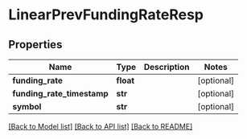 # LinearPrevFundingRateResp

## Properties
Name | Type | Description | Notes
------------ | ------------- | ------------- | -------------
**funding_rate** | **float** |  | [optional] 
**funding_rate_timestamp** | **str** |  | [optional] 
**symbol** | **str** |  | [optional] 

[[Back to Model list]](../README.md#documentation-for-models) [[Back to API list]](../README.md#documentation-for-api-endpoints) [[Back to README]](../README.md)


